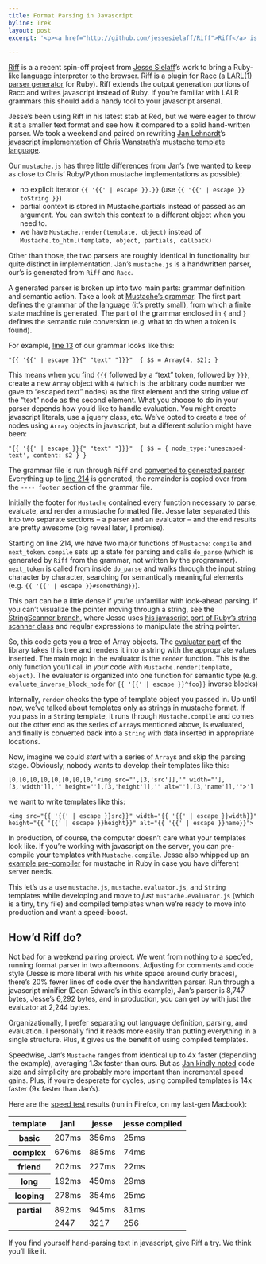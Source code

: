 ```yaml
---
title: Format Parsing in Javascript
byline: Trek
layout: post
excerpt: '<p><a href="http://github.com/jessesielaff/Riff">Riff</a> is a a recent spin-off project from <a href="http://github.com/jessesielaff/">Jesse Sielaff</a>&#8217;s work to bring a Ruby-like language interpreter to the browser.  Riff is a plugin for <a href="http://i.loveruby.net/en/projects/racc/">Racc</a> (a <a href="http://en.wikipedia.org/wiki/LALR_parser">LARL(1) parser generator</a> for Ruby).  Riff extends the output generation portions of Racc and writes javascript instead of Ruby.  If you&#8217;re familiar with LALR grammars this should add a handy tool to your javascript arsenal...</p>'

---
```

<p><a href="http://github.com/jessesielaff/Riff">Riff</a> is a a recent spin-off project from <a href="http://github.com/jessesielaff/">Jesse Sielaff</a>&#8217;s work to bring a Ruby-like language interpreter to the browser.  Riff is a plugin for <a href="http://i.loveruby.net/en/projects/racc/">Racc</a> (a <a href="http://en.wikipedia.org/wiki/LALR_parser">LARL(1) parser generator</a> for Ruby).  Riff extends the output generation portions of Racc and writes javascript instead of Ruby.  If you&#8217;re familiar with LALR grammars this should add a handy tool to your javascript arsenal.</p>

<p>Jesse&#8217;s been using Riff in his latest stab at Red, but we were eager to throw it at a smaller text format and see how it compared to a solid hand-written parser.  We took a weekend and paired on rewriting <a href="http://github.com/janl">Jan Lehnardt</a>&#8217;s <a href="http://github.com/janl/mustache.js">javascript implementation</a> of <a href="http://github.com/defunkt">Chris Wanstrath</a>&#8217;s <a href="http://mustache.github.com/">mustache template language</a>.</p>

<p>Our <code>mustache.js</code> has three little differences from Jan&#8217;s (we wanted to keep as close to Chris&#8217; Ruby/Python mustache implementations as possible):</p>

<ul>
<li>no explicit iterator <code>{{ '{{' | escape }}.}}</code> (use <code>{{ '{{' | escape }} toString }}</code>)</li>
<li>partial context is stored in Mustache.partials instead of passed as an argument. You can switch this context to a different object when you need to.</li>
<li>we have <code>Mustache.render(template, object)</code> instead of <code>Mustache.to_html(template, object, partials, callback)</code></li>
</ul>

<p>Other than those, the two parsers are roughly identical in functionality but quite distinct in implementation. Jan&#8217;s <code>mustache.js</code> is a handwritten parser, our&#8217;s is generated from <code>Riff</code> and <code>Racc</code>.</p>

<p>A generated parser is broken up into two main parts: grammar definition and semantic action.  Take a look at <a href="http://github.com/jessesielaff/mustache.js/blob/b8977508546067e97a9be2d13033332da902f032/compile/mustache.grammar">Mustache&#8217;s grammar</a>.  The first part defines the grammar of the language (it&#8217;s pretty small), from which a finite state machine is generated.  The part of the grammar enclosed in <code>{</code> and <code>}</code> defines the semantic rule conversion (e.g. what to do when a token is found).</p>

<p>For example, <a href="http://github.com/jessesielaff/mustache.js/blob/b8977508546067e97a9be2d13033332da902f032/compile/mustache.grammar#L13">line 13</a> of our grammar looks like this:</p>

<pre><code>"{{ '{{' | escape }}{" "text" "}}}"  { $$ = Array(4, $2); }
</code></pre>

<p>This means when you find <code>{{{</code> followed by a &#8220;text&#8221; token, followed by <code>}}}</code>, create a new <code>Array</code> object with <code>4</code> (which is the arbitrary code number we gave to &#8220;escaped text&#8221; nodes) as the first element and the string value of the &#8220;text&#8221; node as the second element.  What you choose to do in your parser depends how you&#8217;d like to handle evaluation. You might create javascript literals, use a jquery class, etc. We&#8217;ve opted to create a tree of nodes using <code>Array</code> objects in javascript, but a different solution might have been:</p>

<pre><code>"{{ '{{' | escape }}{" "text" "}}}"  { $$ = { node_type:'unescaped-text', content: $2 } }
</code></pre>

<p>The grammar file is run through <code>Riff</code> and <a href="http://github.com/jessesielaff/mustache.js/blob/b8977508546067e97a9be2d13033332da902f032/mustache.js">converted to generated parser</a>. Everything up to <a href="/blob/b8977508546067e97a9be2d13033332da902f032/">line 214</a> is generated, the remainder is copied over from the <code>---- footer</code> section of the grammar file.</p>

<p>Initially the footer for <code>Mustache</code> contained every function necessary to parse, evaluate, and render a mustache formatted file.  Jesse later separated this into two separate sections – a parser and an evaluator – and the end results are pretty awesome (big reveal later, I promise).</p>

<p>Starting on line 214, we have two major functions of <code>Mustache</code>: <code>compile</code> and <code>next_token</code>. <code>compile</code> sets up a state for parsing and calls <code>do_parse</code> (which is generated by <code>Riff</code> from the grammar, not written by the programmer). <code>next_token</code> is called from inside <code>do_parse</code> and walks through the input string character by character, searching for semantically meaningful elements (e.g. <code>{{ '{{' | escape }}#something}}</code>).</p>

<p>This part can be a little dense if you&#8217;re unfamiliar with look-ahead parsing. If you can&#8217;t visualize the pointer moving through a string, see the <a href="http://github.com/jessesielaff/mustache.js/blob/StringScanner/mustache.js#L256">StringScanner branch</a>, where Jesse uses <a href="http://github.com/jessesielaff/StringScanner.js">his javascript port of Ruby&#8217;s string scanner class</a> and regular expressions to manipulate the string pointer.</p>

<p>So, this code gets you a tree of Array objects. The <a href="http://github.com/jessesielaff/mustache.js/blob/b8977508546067e97a9be2d13033332da902f032/mustache.evaluator.js">evaluator part</a> of the library takes this tree and renders it into a string with the appropriate values inserted.  The main mojo in the evaluator is the <code>render</code> function. This is the only function you&#8217;ll call in <em>your</em> code with <code>Mustache.render(template, object)</code>.  The evaluator is organized into one function for semantic type (e.g. <code>evaluate_inverse_block_node</code> for <code>{{ '{{' | escape }}^foo}}</code> inverse blocks)</p>

<p>Internally, <code>render</code> checks the type of template object you passed in. Up until now, we&#8217;ve talked about templates only as strings in mustache format. If you pass in a <code>String</code> template, it runs through <code>Mustache.compile</code> and comes out the other end as the series of <code>Array</code>s mentioned above, is evaluated, and finally is converted back into a <code>String</code> with data inserted in appropriate locations.</p>

<p>Now, imagine we could <em>start</em> with a series of <code>Array</code>s and skip the parsing stage.  Obviously, nobody wants to develop their templates like this:</p>

<pre><code>[0,[0,[0,[0,[0,[0,[0,[0,'&lt;img src="',[3,'src']],'" width="'],[3,'width']],'" height="'],[3,'height']],'" alt="'],[3,'name']],'"&gt;']
</code></pre>

<p>we want to write templates like this:</p>

<pre><code>&lt;img src="{{ '{{' | escape }}src}}" width="{{ '{{' | escape }}width}}" height="{{ '{{' | escape }}height}}" alt="{{ '{{' | escape }}name}}"&gt;
</code></pre>

<p>In production, of course, the computer doesn&#8217;t care what your templates look like. If you&#8217;re working with javascript on the server, you can pre-compile your templates with <code>Mustache.compile</code>. Jesse also whipped up an <a href="http://github.com/jessesielaff/mustache.js/blob/b8977508546067e97a9be2d13033332da902f032/mustache">example pre-compiler</a> for mustache in Ruby in case you have different server needs.</p>

<p>This let&#8217;s us a use <code>mustache.js</code>, <code>mustache.evaluator.js</code>, and <code>String</code> templates while developing and move to <em>just</em> <code>mustache.evaluator.js</code> (which is a tiny, tiny file) and compiled templates when we&#8217;re ready to move into production and want a speed-boost.</p>

<h2 id="how8217d_riff_do">How&#8217;d Riff do?</h2>

<p>Not bad for a weekend pairing project. We went from nothing to a spec&#8217;ed, running format parser in two afternoons.  Adjusting for comments and code style (Jesse is more liberal with his white space around curly braces), there&#8217;s 20% fewer lines of code over the handwritten parser. Run through a javascript minifier (Dean Edward&#8217;s in this example), Jan&#8217;s parser is 8,747 bytes, Jesse&#8217;s 6,292 bytes, and in production, you can get by with just the evaluator at 2,244 bytes.</p>

<p>Organizationally, I prefer separating out language definition, parsing, and evaluation. I personally find it reads more easily than putting everything in a single structure. Plus, it gives us the benefit of using compiled templates.</p>

<p>Speedwise, Jan&#8217;s <code>Mustache</code> ranges from identical up to 4x faster (depending the example), averaging 1.3x faster than ours. But as <a href="http://twitter.com/janl/status/15443198351">Jan kindly noted</a> code size and simplicity are probably more important than incremental speed gains. Plus, if you&#8217;re desperate for cycles, using compiled templates is 14x faster (9x faster than Jan&#8217;s).</p>

<p>Here are the <a href="http://github.com/trek/mustache-speed-shootout">speed test</a> results (run in Firefox, on my last-gen Macbook):</p>

<p><table>
    <thead>
      <tr>
        <th>template</th>
        <th>janl</th>
        <th>jesse</th>
        <th>jesse compiled</th>
      </tr>
    </thead>
    <tbody>
      <tr>
        <th>basic</th>
        <td>207ms</td>
        <td>356ms</td>
        <td>25ms</td>
      </tr>
      <tr>
        <th>complex</th>
        <td>676ms</td>
        <td>885ms</td>
        <td>74ms</td>
      </tr>
      <tr>
        <th>friend</th>
        <td>202ms</td>
        <td>227ms</td>
        <td>22ms</td>
      </tr>
      <tr>
        <th>long</th>
        <td>192ms</td>
        <td>450ms</td>
        <td>29ms</td>
      </tr>
      <tr>
        <th>looping</th>
        <td>278ms</td>
        <td>354ms</td>
        <td>25ms</td>
      </tr>
      <tr>
        <th>partial</th>
        <td>892ms</td>
        <td>945ms</td>
        <td>81ms</td>
      </tr>
      <tr>
        <td></td>
        <td>2447</td>
        <td>3217</td>
        <td>256</td>
      </tr>
    </tbody>
  </table></p>

<p>If you find yourself hand-parsing text in javascript, give Riff a try. We think you&#8217;ll like it.</p>
